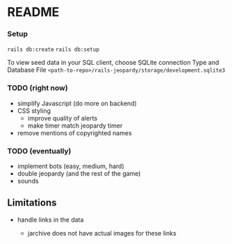 # README

### Setup
`rails db:create`
`rails db:setup`

To view seed data in your SQL client, choose SQLite connection Type and Database File 
`<path-to-repo>/rails-jeopardy/storage/development.sqlite3`


### TODO (right now)
* simplify Javascript (do more on backend)
* CSS styling
  * improve quality of alerts
  * make timer match jeopardy timer
* remove mentions of copyrighted names

### TODO (eventually)
* implement bots (easy, medium, hard)
* double jeopardy (and the rest of the game)
* sounds

## Limitations
* handle <a> links in the data
  * jarchive does not have actual images for these links